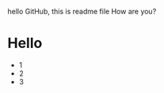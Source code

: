 hello GitHub, this is readme file
How are you?

<h1>Hello</h1>

<ul>
<li>1</li>
<li>2</li>
<li>3</li>
</ul>